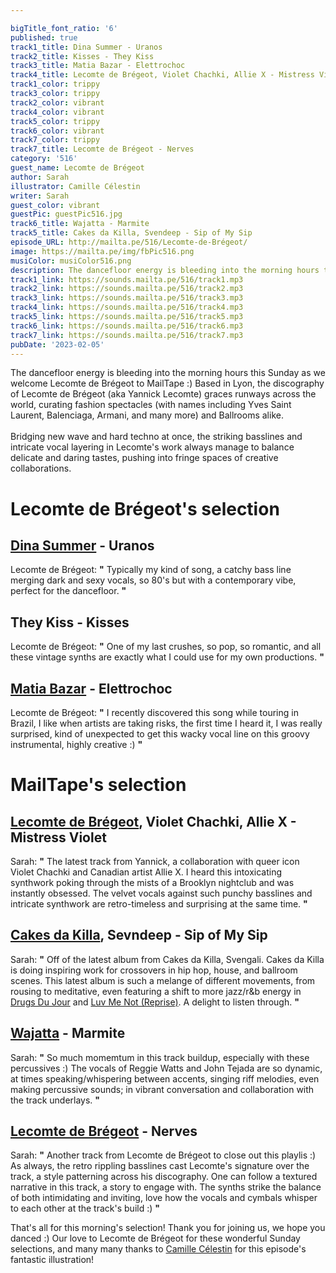```yaml
---

bigTitle_font_ratio: '6'
published: true
track1_title: Dina Summer - Uranos
track2_title: Kisses - They Kiss
track3_title: Matia Bazar - Elettrochoc
track4_title: Lecomte de Brégeot, Violet Chachki, Allie X - Mistress Violet
track1_color: trippy
track3_color: trippy
track2_color: vibrant
track4_color: vibrant
track5_color: trippy
track6_color: vibrant
track7_color: trippy
track7_title: Lecomte de Brégeot - Nerves
category: '516'
guest_name: Lecomte de Brégeot
author: Sarah
illustrator: Camille Célestin
writer: Sarah
guest_color: vibrant
guestPic: guestPic516.jpg
track6_title: Wajatta - Marmite
track5_title: Cakes da Killa, Svendeep - Sip of My Sip
episode_URL: http://mailta.pe/516/Lecomte-de-Brégeot/
image: https://mailta.pe/img/fbPic516.png
musiColor: musiColor516.png
description: The dancefloor energy is bleeding into the morning hours this Sunday as we welcome Lecomte de Brégeot to MailTape :) Based in Lyon, the discography of Lecomte de Brégeot (aka Yannick Lecomte) graces runways across the world, curating fashion spectacles (with names including Yves Saint Laurent, Balenciaga, Armani, and many more) and Ballrooms alike.
track1_link: https://sounds.mailta.pe/516/track1.mp3
track2_link: https://sounds.mailta.pe/516/track2.mp3
track3_link: https://sounds.mailta.pe/516/track3.mp3
track4_link: https://sounds.mailta.pe/516/track4.mp3
track5_link: https://sounds.mailta.pe/516/track5.mp3
track6_link: https://sounds.mailta.pe/516/track6.mp3
track7_link: https://sounds.mailta.pe/516/track7.mp3
pubDate: '2023-02-05'
---
```

 The dancefloor energy is bleeding into the morning hours this Sunday as we welcome Lecomte de Brégeot to MailTape :) Based in Lyon, the discography of Lecomte de Brégeot (aka Yannick Lecomte) graces runways across the world, curating fashion spectacles (with names including Yves Saint Laurent, Balenciaga, Armani, and many more) and Ballrooms alike. 
  <br><br>
  Bridging new wave and hard techno at once, the striking basslines and intricate vocal layering in Lecomte's work always manage to balance delicate and daring tastes, pushing into fringe spaces of creative collaborations. 


# Lecomte de Brégeot's selection

## [Dina Summer](https://soundcloud.com/dinasummer) - Uranos
Lecomte de Brégeot: **"** Typically my kind of song, a catchy bass line merging dark and sexy vocals, so 80's but with a contemporary vibe, perfect for the dancefloor. **"** 

## They Kiss - Kisses
Lecomte de Brégeot: **"** One of my last crushes, so pop, so romantic, and all these vintage synths are exactly what I could use for my own productions. **"** 

## [Matia Bazar](https://www.discogs.com/artist/136886-Matia-Bazar) - Elettrochoc
Lecomte de Brégeot: **"** I recently discovered this song while touring in Brazil, I like when artists are taking risks, the first time I heard it, I was really surprised, kind of unexpected to get this wacky vocal line on this groovy instrumental, highly creative :) **"** 

# MailTape's selection

## [Lecomte de Brégeot](https://infinitebisous.bandcamp.com/album/any-day-now), Violet Chachki, Allie X - Mistress Violet
Sarah: **"** The latest track from Yannick, a collaboration with queer icon Violet Chachki and Canadian artist Allie X. I heard this intoxicating synthwork poking through the mists of a Brooklyn nightclub and was instantly obsessed. The velvet vocals against such punchy basslines and intricate synthwork are retro-timeless and surprising at the same time. **"** 

## [Cakes da Killa](https://cakesdakilla.bandcamp.com/), Sevndeep - Sip of My Sip
Sarah: **"** Off of the latest album from Cakes da Killa, Svengali. Cakes da Killa is doing inspiring work for crossovers in hip hop, house, and ballroom scenes. This latest album is such a melange of different movements, from rousing to meditative, even featuring a shift to more jazz/r&b energy in [Drugs Du Jour](https://cakesdakilla.bandcamp.com/album/svengali) and [Luv Me Not (Reprise)](https://cakesdakilla.bandcamp.com/album/svengali). A delight to listen through. **"** 

## [Wajatta](https://wajatta.bandcamp.com/) - Marmite
Sarah: **"** So much momemtum in this track buildup, especially with these percussives :) The vocals of Reggie Watts and John Tejada are so dynamic, at times speaking/whispering between accents, singing riff melodies, even making percussive sounds; in vibrant conversation and collaboration with the track underlays. **"** 

## [Lecomte de Brégeot](https://elorisaxl.bandcamp.com/album/the-blue-of-distance) - Nerves
Sarah: **"** Another track from Lecomte de Brégeot to close out this playlis :) As always, the retro rippling basslines cast Lecomte's signature over the track, a style patterning across his discography. One can follow a textured narrative in this track, a story to engage with. The synths strike the balance of both intimidating and inviting, love how the vocals and cymbals whisper to each other at the track's build :) **"** 

That's all for this morning's selection! Thank you for joining us, we hope you danced :) Our love to Lecomte de Brégeot for these wonderful Sunday selections, and many many thanks to [Camille Célestin](https://www.meriamkharbat.com/illustration) for this episode's fantastic illustration!
